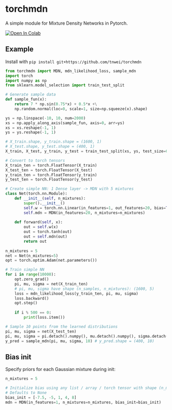# torchmdn

A simple module for Mixture Density Networks in Pytorch. 

[![Open In Colab](https://colab.research.google.com/assets/colab-badge.svg)](https://colab.research.google.com/github/tnwei/torchmdn/blob/main/example.ipynb)

## Example

Install with `pip install git+https://github.com/tnwei/torchmdn`

``` python
from torchmdn import MDN, mdn_likelihood_loss, sample_mdn
import torch
import numpy as np
from sklearn.model_selection import train_test_split

# Generate sample data
def sample_fun(x):
    return 7 * np.sin(0.75*x) + 0.5*x +\
    np.random.normal(loc=0, scale=1, size=np.squeeze(x).shape)

ys = np.linspace(-10, 10, num=2000)
xs = np.apply_along_axis(sample_fun, axis=0, arr=ys)
xs = xs.reshape(-1, 1)
ys = ys.reshape(-1, 1)

# X_train.shape, y_train.shape = (1600, 1)
# X_test.shape, y_test.shape = (400, 1)
X_train, X_test, y_train, y_test = train_test_split(xs, ys, test_size=0.2)

# Convert to torch tensors
X_train_ten = torch.FloatTensor(X_train)
X_test_ten = torch.FloatTensor(X_test)
y_train_ten = torch.FloatTensor(y_train)
y_test_ten = torch.FloatTensor(y_test)

# Create simple NN: 1 Dense layer -> MDN with 5 mixtures
class Net(torch.nn.Module):
    def __init__(self, n_mixtures):
        super().__init__()
        self.w = torch.nn.Linear(in_features=1, out_features=20, bias=True)
        self.mdn = MDN(in_features=20, n_mixtures=n_mixtures)
        
    def forward(self, x):
        out = self.w(x)
        out = torch.tanh(out)
        out = self.mdn(out)
        return out
   
n_mixtures = 5
net = Net(n_mixtures=5)
opt = torch.optim.Adam(net.parameters())

# Train simple NN
for i in range(10000):
    opt.zero_grad()
    pi, mu, sigma = net(X_train_ten)
    # pi, mu, sigma have shape (n_samples, n_mixtures): (1600, 5)
    loss = mdn_likelihood_loss(y_train_ten, pi, mu, sigma)
    loss.backward()
    opt.step()
    
    if i % 500 == 0:
        print(loss.item())

# Sample 10 points from the learned distributions
pi, mu, sigma = net(X_test_ten)
pi, mu, sigma = pi.detach().numpy(), mu.detach().numpy(), sigma.detach().numpy()
y_pred = sample_mdn(pi, mu, sigma, 10) # y_pred.shape = (400, 10)
```

## Bias init

Specify priors for each Gaussian mixture during init:

```python
n_mixtures = 5

# Initialize bias using any list / array / torch tensor with shape (n_mixtures, )
# Defaults to None
bias_init = [-7.5, -5, 1, 4, 8] 
mdn = MDN(in_features=1, n_mixtures=n_mixtures, bias_init=bias_init)
```
